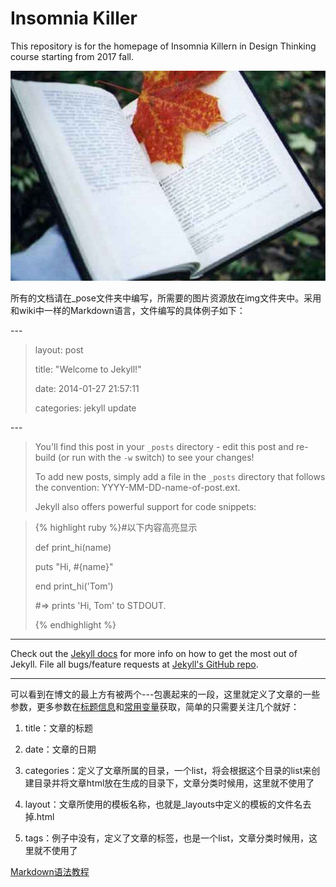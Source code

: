 # Insomnia Killer
This repository is for the homepage of Insomnia Killern in Design Thinking course starting from 2017 fall.

![](https://github.com/Design-Thinking/Design-Thinking.github.io/blob/master/img/Read_me_home.jpg)

所有的文档请在_pose文件夹中编写，所需要的图片资源放在img文件夹中。采用和wiki中一样的Markdown语言，文件编写的具体例子如下：

\---

>layout: post
>
>title:  "Welcome to Jekyll!"
>
>date:   2014-01-27 21:57:11
>
>categories: jekyll update
>
\---

>You'll find this post in your `_posts` directory - edit this post and re-build (or run with the `-w` switch) to see your changes!
>
>To add new posts, simply add a file in the `_posts` directory that follows the convention: YYYY-MM-DD-name-of-post.ext.
>
>Jekyll also offers powerful support for code snippets:



>{% highlight ruby %}#以下内容高亮显示
>
>def print_hi(name)
>
>  puts "Hi, #{name}"
>  
>end
>print_hi('Tom')
>
>#=> prints 'Hi, Tom' to STDOUT.
>
>{% endhighlight %}


---

Check out the [Jekyll docs][jekyll] for more info on how to get the most out of Jekyll. File all bugs/feature requests at [Jekyll's GitHub repo][jekyll-gh].

[jekyll-gh]: https://github.com/mojombo/jekyll

[jekyll]:    http://jekyllrb.com

---

可以看到在博文的最上方有被两个---包裹起来的一段，这里就定义了文章的一些参数，更多参数在[标题信息](http://jekyll.com.cn/docs/frontmatter/)和[常用变量](http://jekyll.com.cn/docs/variables/)获取，简单的只需要关注几个就好：

1. title：文章的标题

2. date：文章的日期

3. categories：定义了文章所属的目录，一个list，将会根据这个目录的list来创建目录并将文章html放在生成的目录下，文章分类时候用，这里就不使用了

4. layout：文章所使用的模板名称，也就是_layouts中定义的模板的文件名去掉.html

5. tags：例子中没有，定义了文章的标签，也是一个list，文章分类时候用，这里就不使用了

[Markdown语法教程](http://www.jianshu.com/p/075d7cac8fef)


